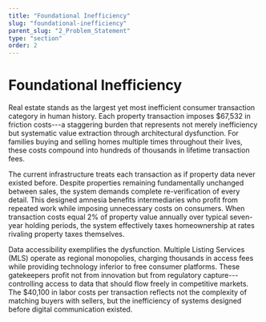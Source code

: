 ```yaml
---
title: "Foundational Inefficiency"
slug: "foundational-inefficiency"
parent_slug: "2_Problem_Statement"
type: "section"
order: 2
---
```


# Foundational Inefficiency

Real estate stands as the largest yet most inefficient consumer
transaction category in human history. Each property transaction imposes
\$67,532 in friction costs---a staggering burden that represents not
merely inefficiency but systematic value extraction through
architectural dysfunction. For families buying and selling homes
multiple times throughout their lives, these costs compound into
hundreds of thousands in lifetime transaction fees.

The current infrastructure treats each transaction as if property data
never existed before. Despite properties remaining fundamentally
unchanged between sales, the system demands complete re-verification of
every detail. This designed amnesia benefits intermediaries who profit
from repeated work while imposing unnecessary costs on consumers. When
transaction costs equal 2% of property value annually over typical
seven-year holding periods, the system effectively taxes homeownership
at rates rivaling property taxes themselves.

Data accessibility exemplifies the dysfunction. Multiple Listing
Services (MLS) operate as regional monopolies, charging thousands in
access fees while providing technology inferior to free consumer
platforms. These gatekeepers profit not from innovation but from
regulatory capture---controlling access to data that should flow freely
in competitive markets. The \$40,100 in labor costs per transaction
reflects not the complexity of matching buyers with sellers, but the
inefficiency of systems designed before digital communication existed.
